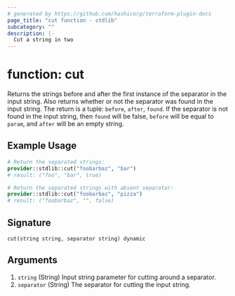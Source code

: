 ```yaml
---
# generated by https://github.com/hashicorp/terraform-plugin-docs
page_title: "cut function - stdlib"
subcategory: ""
description: |-
  Cut a string in two
---
```


# function: cut

Returns the strings before and after the first instance of the separator in the input string. Also returns whether or not the separator was found in the input string. The return is a tuple: `before`, `after`, `found`. If the separator is not found in the input string, then `found` will be false, `before` will be equal to `param`, and `after` will be an empty string.

## Example Usage

```terraform
# Return the separated strings:
provider::stdlib::cut("foobarbaz", "bar")
# result: ("foo", "bar", true)

# Return the separated strings with absent separator:
provider::stdlib::cut("foobarbaz", "pizza")
# result: ("foobarbaz", "", false)
```

## Signature

<!-- signature generated by tfplugindocs -->
```text
cut(string string, separator string) dynamic
```

## Arguments

<!-- arguments generated by tfplugindocs -->
1. `string` (String) Input string parameter for cutting around a separator.
1. `separator` (String) The separator for cutting the input string.

